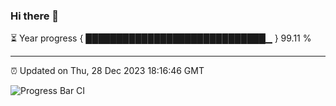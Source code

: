 ### Hi there 👋

⏳ Year progress { █████████████████████████████▁ } 99.11 %

---

⏰ Updated on Thu, 28 Dec 2023 18:16:46 GMT

![Progress Bar CI](https://github.com/liununu/liununu/workflows/Progress%20Bar%20CI/badge.svg)
